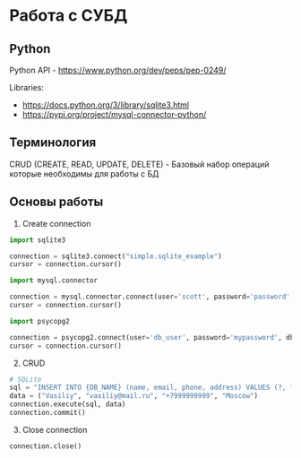 # Работа с СУБД

##  Python

Python API - https://www.python.org/dev/peps/pep-0249/

Libraries:

- https://docs.python.org/3/library/sqlite3.html
- https://pypi.org/project/mysql-connector-python/

## Терминология

CRUD (CREATE, READ, UPDATE, DELETE) - Базовый набор операций которые необходимы для работы с БД

## Основы работы

1) Create connection

```python
import sqlite3

connection = sqlite3.connect("simple.sqlite_example")
cursor = connection.cursor()
```

```python
import mysql.connector

connection = mysql.connector.connect(user='scott', password='password', host='127.0.0.1', database='employees')
cursor = connection.cursor()
```

```python
import psycopg2

connection = psycopg2.connect(user='db_user', password='mypassword', dbname='database', host='localhost')
cursor = connection.cursor()

```

2) CRUD

```python
# SQLite
sql = "INSERT INTO {DB_NAME} (name, email, phone, address) VALUES (?, ?, ?, ?)".format(DB=DB_NAME)
data = ("Vasiliy", "vasiliy@mail.ru", "+7999999999", "Moscow")
connection.execute(sql, data)
connection.commit()
```


3) Close connection

```python
connection.close()
```
